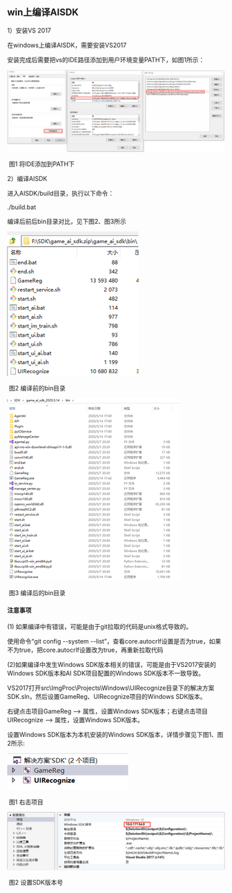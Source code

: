 ## win上编译AISDK

1）安装VS 2017

在windows上编译AISDK，需要安装VS2017

安装完成后需要把vs的IDE路径添加到用户环境变量PATH下，如图1所示：

![](../img/env_var.png)

​                                                                   图1 将IDE添加到PATH下

2）编译AISDK

进入AISDK/build目录，执行以下命令：

./build.bat

编译后前后bin目录对比，见下图2、图3所示

![](../img/befor_bin.png)

​                                                                                 图2 编译前的bin目录

![](../img/after_bin.png)

​                                                                             图3 编译后的bin目录

#### **注意事项**

(1) 如果编译中有错误，可能是由于git拉取的代码是unix格式导致的。 

使用命令“git config --system --list”，查看core.autocrlf设置是否为true，如果不为true，把core.autocrlf设置改为true，再重新拉取代码

(2)如果编译中发生Windows SDK版本相关的错误，可能是由于VS2017安装的Windows SDK版本和AI SDK项目配置的Windows SDK版本不一致导致。

VS2017打开src\ImgProc\Projects\Windows\UIRecognize目录下的解决方案SDK.sln，然后设置GameReg、UIRecognize项目的Windows SDK版本。

右键点击项目GameReg --> 属性，设置Windows SDK版本；右键点击项目UIRecognize --> 属性，设置Windows SDK版本。

设置Windows SDK版本为本机安装的Windows SDK版本，详情步骤见下图1、图2所示:



![](../img/open_project_GameReg.png)

​                                                                        图1 右击项目

![](../img/shezhi_banbenhao.png)

​                                                                        图2 设置SDK版本号